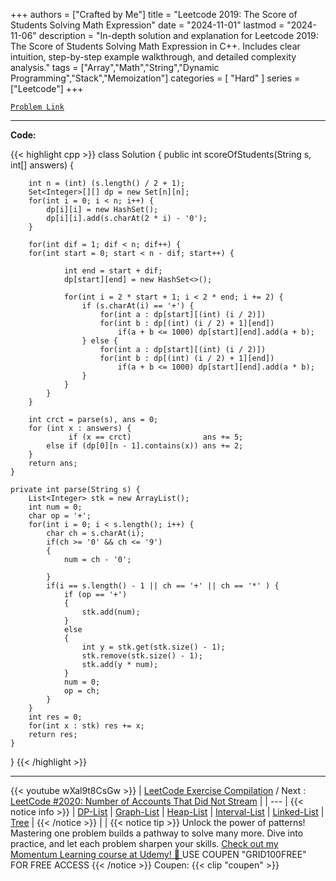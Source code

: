 
+++
authors = ["Crafted by Me"]
title = "Leetcode 2019: The Score of Students Solving Math Expression"
date = "2024-11-01"
lastmod = "2024-11-06"
description = "In-depth solution and explanation for Leetcode 2019: The Score of Students Solving Math Expression in C++. Includes clear intuition, step-by-step example walkthrough, and detailed complexity analysis."
tags = ["Array","Math","String","Dynamic Programming","Stack","Memoization"]
categories = [
    "Hard"
]
series = ["Leetcode"]
+++



[`Problem Link`](https://leetcode.com/problems/the-score-of-students-solving-math-expression/description/)

---

**Code:**

{{< highlight cpp >}}
class Solution {
    public int scoreOfStudents(String s, int[] answers) {

        int n = (int) (s.length() / 2 + 1);
        Set<Integer>[][] dp = new Set[n][n];
        for(int i = 0; i < n; i++) {
            dp[i][i] = new HashSet();
            dp[i][i].add(s.charAt(2 * i) - '0');
        }

        for(int dif = 1; dif < n; dif++) {
        for(int start = 0; start < n - dif; start++) {

                int end = start + dif;
                dp[start][end] = new HashSet<>();

                for(int i = 2 * start + 1; i < 2 * end; i += 2) {
                    if (s.charAt(i) == '+') {
                        for(int a : dp[start][(int) (i / 2)])
                        for(int b : dp[(int) (i / 2) + 1][end])
                            if(a + b <= 1000) dp[start][end].add(a + b);
                    } else {
                        for(int a : dp[start][(int) (i / 2)])
                        for(int b : dp[(int) (i / 2) + 1][end])
                            if(a + b <= 1000) dp[start][end].add(a * b);
                    }
                }
            }
        }

        int crct = parse(s), ans = 0;
        for (int x : answers) {
                 if (x == crct)                ans += 5;
            else if (dp[0][n - 1].contains(x)) ans += 2;
        }
        return ans;
    }
    
    private int parse(String s) {
        List<Integer> stk = new ArrayList();
        int num = 0;
        char op = '+';
        for(int i = 0; i < s.length(); i++) {
            char ch = s.charAt(i);
            if(ch >= '0' && ch <= '9') 
            {
                num = ch - '0';
                                    
            }
            if(i == s.length() - 1 || ch == '+' || ch == '*' ) {
                if (op == '+')
                {
                    stk.add(num);
                }
                else
                {                                    
                    int y = stk.get(stk.size() - 1);
                    stk.remove(stk.size() - 1);
                    stk.add(y * num);
                }
                num = 0;
                op = ch;
            }
        }
        int res = 0;
        for(int x : stk) res += x;
        return res;
    }
}
{{< /highlight >}}


---
{{< youtube wXal9t8CsGw >}}
| [LeetCode Exercise Compilation](https://grid47.xyz/leetcode/) / Next : [LeetCode #2020: Number of Accounts That Did Not Stream](https://grid47.xyz/posts/leetcode_2020) |
| --- |
{{< notice info >}}
| [DP-List](https://grid47.xyz/lists/dp/) | [Graph-List](https://grid47.xyz/lists/graph/) | [Heap-List](https://grid47.xyz/lists/heap/) | [Interval-List](https://grid47.xyz/lists/interval/) | [Linked-List](https://grid47.xyz/lists/ll/) | [Tree](https://grid47.xyz/lists/tree/) |
{{< /notice >}}
| |
{{< notice tip >}}
Unlock the power of patterns! Mastering one problem builds a pathway to solve many more. Dive into practice, and let each problem sharpen your skills. [Check out my Momentum Learning course at Udemy! 🚀 ](https://www.udemy.com/course/algorithms-and-data-structures-in-cpp/)
USE COUPEN "GRID100FREE" FOR FREE ACCESS
{{< /notice >}}
Coupen: {{< clip "coupen" >}}
